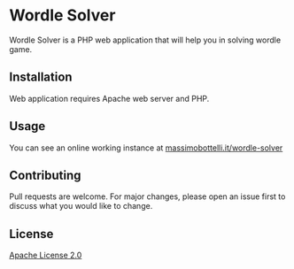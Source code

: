 # Wordle Solver

Wordle Solver is a PHP web application that will help you in solving wordle game.

## Installation

Web application requires Apache web server and PHP. 

## Usage


You can see an online working instance at [massimobottelli.it/wordle-solver](https://massimobottelli.it/wordle-solver/)

## Contributing
Pull requests are welcome. For major changes, please open an issue first to discuss what you would like to change.

## License
[Apache License 2.0](https://choosealicense.com/licenses/apache-2.0/)
